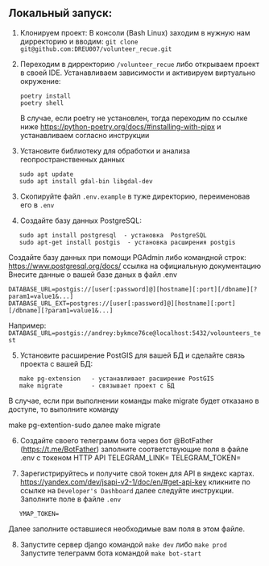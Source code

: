## Локальный запуск:
1. Клонируем проект:
   В консоли (Bash Linux) заходим в нужную нам дирректорию и вводим:
   ```git clone git@github.com:DREU007/volunteer_recue.git```

2. Переходим в дирректорию `/volunteer_recue` либо открываем проект в своей IDE.
   Устанавливаем зависимости и активируем виртуально окружение:
   ```
   poetry install
   poetry shell 
   ```
   
   В случае, если poetry не установлен, тогда переходим по ссылке ниже
   https://python-poetry.org/docs/#installing-with-pipx
   и устанавливаем согласно инструкции
   
3. Установите библиотеку для обработки и анализа геопространственных данных 
```
   sudo apt update
   sudo apt install gdal-bin libgdal-dev
```
3. Скопируйте файл `.env.example` в туже директорию, переименовав его в `.env`

4. Создайте базу данных PostgreSQL:
```
   sudo apt install postgresql  - установка  PostgreSQL
   sudo apt-get install postgis  - установка расширения postgis
```   
   Создайте базу данных при помощи PGAdmin либо командной строк:
   https://www.postgresql.org/docs/   ссылка на официальную документацию
   Внесите данные о вашей базе даных в файл .env
   ```
   DATABASE_URL=postgis://[user[:password]@][hostname][:port][/dbname][?param1=value1&...]
   DATABASE_URL_EXT=postgres://[user[:password]@][hostname][:port][/dbname][?param1=value1&...]
   ```
   Например: `DATABASE_URL=postgis://andrey:bykmce76ce@localhost:5432/volounteers_test`
   
5. Установите расширение PostGIS для вашей БД и сделайте связь проекта с вашей БД:
```
   make pg-extension   - устанавливает расширение PostGIS
   make migrate        - связывает проект с БД
   ```
   В случае, если при выполнении команды make migrate будет отказано в доступе, то выполните команду 

   make pg-extention-sudo     далее
   make migrate
   
6. Создайте своего телеграмм бота через бот @BotFather (https://t.me/BotFather)
   заполните соответствующие поля в файле .env с токеном HTTP API 
   TELEGRAM_LINK=
   TELEGRAM_TOKEN=  
   
7. Зарегистрируйтесь и получите свой токен для API в яндекс картах.
   https://yandex.com/dev/jsapi-v2-1/doc/en/#get-api-key кликните по ссылке на  `Developer's Dashboard`
   далее следуйте инструкции.
   Заполните поле в файле  `.env`
```
   YMAP_TOKEN=
```
   Далее заполните оставшиеся необходимые вам поля в этом файле.
   
8. Запустите сервер django командой `make dev` либо `make prod`
   Запустите телеграмм бота командой `make bot-start`